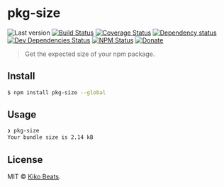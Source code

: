 # pkg-size

![Last version](https://img.shields.io/github/tag/Kikobeats/pkg-size.svg?style=flat-square)
[![Build Status](https://img.shields.io/travis/Kikobeats/pkg-size/master.svg?style=flat-square)](https://travis-ci.org/Kikobeats/pkg-size)
[![Coverage Status](https://img.shields.io/coveralls/Kikobeats/pkg-size.svg?style=flat-square)](https://coveralls.io/github/Kikobeats/pkg-size)
[![Dependency status](https://img.shields.io/david/Kikobeats/pkg-size.svg?style=flat-square)](https://david-dm.org/Kikobeats/pkg-size)
[![Dev Dependencies Status](https://img.shields.io/david/dev/Kikobeats/pkg-size.svg?style=flat-square)](https://david-dm.org/Kikobeats/pkg-size#info=devDependencies)
[![NPM Status](https://img.shields.io/npm/dm/pkg-size.svg?style=flat-square)](https://www.npmjs.org/package/pkg-size)
[![Donate](https://img.shields.io/badge/donate-paypal-blue.svg?style=flat-square)](https://paypal.me/Kikobeats)

> Get the expected size of your npm package.

## Install

```bash
$ npm install pkg-size --global
```

## Usage

```bash
❯ pkg-size
Your bundle size is 2.14 kB
```

## License

MIT © [Kiko Beats](https://github.com/Kikobeats).
